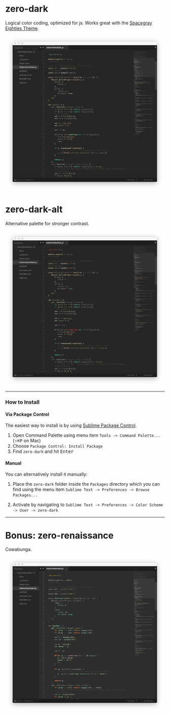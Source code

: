 # zero-dark

Logical color coding, optimized for js. Works great with the [Spacegray Eighties Theme](https://github.com/kkga/spacegray#spacegray-eighties).

![screenshot](https://github.com/jrvieira/zero-dark/blob/master/dark.png)

# zero-dark-alt

Alternative palette for stronger contrast.

![screenshot](https://github.com/jrvieira/zero-dark/blob/master/dark-alt.png)

***

### How to Install

#### Via Package Control

The easiest way to install is by using [Sublime Package Control](https://sublime.wbond.net).

1. Open Command Palette using menu item `Tools -> Command Palette...` (<kbd>⇧</kbd><kbd>⌘</kbd><kbd>P</kbd> on Mac)
2. Choose `Package Control: Install Package`
3. Find `zero-dark` and hit <kbd>Enter</kbd>

#### Manual

You can alternatively install it manually:

1. Place the `zero-dark` folder inside the `Packages` directory which you can find using the menu item `Sublime Text -> Preferences -> Browse Packages...`

2. Activate by navigating to `Sublime Text -> Preferences -> Color Scheme -> User -> zero-dark`

***

# Bonus: zero-renaissance

Cowabunga.

![screenshot](https://github.com/jrvieira/zero-dark/blob/master/renaissance.png)
